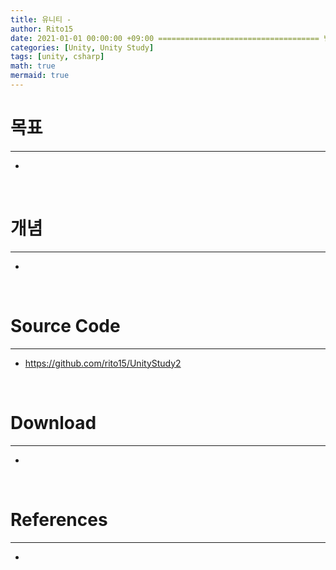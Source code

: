 ```yaml
---
title: 유니티 - 
author: Rito15
date: 2021-01-01 00:00:00 +09:00 ==================================== 변경!
categories: [Unity, Unity Study]
tags: [unity, csharp]
math: true
mermaid: true
---
```


# 목표
---
- 


<br>



<!-- --------------------------------------------------------------------------- -->

# 개념
---
- 

<br>



<!-- --------------------------------------------------------------------------- -->

# Source Code
---
- <https://github.com/rito15/UnityStudy2>

<br>



<!-- --------------------------------------------------------------------------- -->

# Download
---
- 

<br>



<!-- --------------------------------------------------------------------------- -->

# References
---
- 

